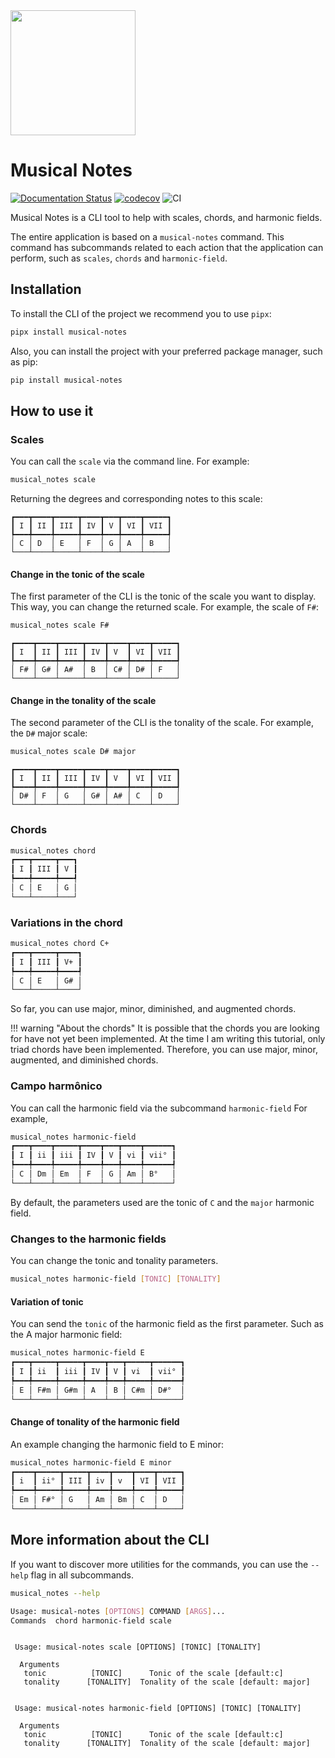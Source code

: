 <img src="https://musical-notes-docs.readthedocs.io/en/latest/assets/logo.png" width="200">

# Musical Notes
[![Documentation Status](https://readthedocs.org/projects/musical-notes-docs/badge/?version=latest)](https://musical-notes-docs.readthedocs.io/en/latest/?badge=latest)
[![codecov](https://codecov.io/gh/guidurbano/musical-notes/branch/main/graph/badge.svg?token=VC19SV2A1M)](https://codecov.io/gh/guidurbano/musical-notes)
![CI](https://github.com/guidurbano/musical-notes/actions/workflows/pipeline.yml/badge.svg)

Musical Notes is a CLI tool to help with scales, chords, and harmonic fields.

The entire application is based on a `musical-notes` command. This command
has subcommands related to each action that the application can perform,
such as `scales`, `chords` and `harmonic-field`.

## Installation

To install the CLI of the project we recommend you to use `pipx`:

```bash
pipx install musical-notes
```

Also, you can install the project with your preferred package manager,
such as pip:

```bash
pip install musical-notes
```

## How to use it

### Scales

You can call the `scale` via the command line. For example:

```bash
musical_notes scale
```

Returning the degrees and corresponding notes to this scale:

```
┏━━━┳━━━━┳━━━━━┳━━━━┳━━━┳━━━━┳━━━━━┓
┃ I ┃ II ┃ III ┃ IV ┃ V ┃ VI ┃ VII ┃
┡━━━╇━━━━╇━━━━━╇━━━━╇━━━╇━━━━╇━━━━━┩
│ C │ D  │ E   │ F  │ G │ A  │ B   │
└───┴────┴─────┴────┴───┴────┴─────┘
```

#### Change in the tonic of the scale

The first parameter of the CLI is the tonic of the scale you want to display.
This way, you can change the returned scale. For example, the scale of `F#`:

```bash
musical_notes scale F#
```

```
┏━━━━┳━━━━┳━━━━━┳━━━━┳━━━━┳━━━━┳━━━━━┓
┃ I  ┃ II ┃ III ┃ IV ┃ V  ┃ VI ┃ VII ┃
┡━━━━╇━━━━╇━━━━━╇━━━━╇━━━━╇━━━━╇━━━━━┩
│ F# │ G# │ A#  │ B  │ C# │ D# │ F   │
└────┴────┴─────┴────┴────┴────┴─────┘
```

#### Change in the tonality of the scale

The second parameter of the CLI is the tonality of the scale.
For example, the `D#` major scale:

```bash
musical_notes scale D# major
```

```
┏━━━━┳━━━━┳━━━━━┳━━━━┳━━━━┳━━━━┳━━━━━┓
┃ I  ┃ II ┃ III ┃ IV ┃ V  ┃ VI ┃ VII ┃
┡━━━━╇━━━━╇━━━━━╇━━━━╇━━━━╇━━━━╇━━━━━┩
│ D# │ F  │ G   │ G# │ A# │ C  │ D   │
└────┴────┴─────┴────┴────┴────┴─────┘
```

### Chords

```bash
musical_notes chord
┏━━━┳━━━━━┳━━━┓
┃ I ┃ III ┃ V ┃
┡━━━╇━━━━━╇━━━┩
│ C │ E   │ G │
└───┴─────┴───┘
```

### Variations in the chord

```bash
musical_notes chord C+
┏━━━┳━━━━━┳━━━━┓
┃ I ┃ III ┃ V+ ┃
┡━━━╇━━━━━╇━━━━┩
│ C │ E   │ G# │
└───┴─────┴────┘
```

So far, you can use major, minor, diminished, and augmented chords.

!!! warning "About the chords"
	It is possible that the chords you are looking for have not yet been
   implemented. At the time I am writing this tutorial, only triad
   chords have been implemented. Therefore, you can use major, minor,
   augmented, and diminished chords.

### Campo harmônico

You can call the harmonic field via the subcommand `harmonic-field`
For example,

```bash
musical_notes harmonic-field
┏━━━┳━━━━┳━━━━━┳━━━━┳━━━┳━━━━┳━━━━━━┓
┃ I ┃ ii ┃ iii ┃ IV ┃ V ┃ vi ┃ vii° ┃
┡━━━╇━━━━╇━━━━━╇━━━━╇━━━╇━━━━╇━━━━━━┩
│ C │ Dm │ Em  │ F  │ G │ Am │ B°   │
└───┴────┴─────┴────┴───┴────┴──────┘
```

By default, the parameters used are the tonic of `C` and the `major` harmonic field.

### Changes to the harmonic fields

You can change the tonic and tonality parameters.

```bash
musical_notes harmonic-field [TONIC] [TONALITY]
```

#### Variation of tonic

You can send the `tonic` of the harmonic field as the first parameter. Such as the A major harmonic field:

```bash
musical_notes harmonic-field E
┏━━━┳━━━━━┳━━━━━┳━━━━┳━━━┳━━━━━┳━━━━━━┓
┃ I ┃ ii  ┃ iii ┃ IV ┃ V ┃ vi  ┃ vii° ┃
┡━━━╇━━━━━╇━━━━━╇━━━━╇━━━╇━━━━━╇━━━━━━┩
│ E │ F#m │ G#m │ A  │ B │ C#m │ D#°  │
└───┴─────┴─────┴────┴───┴─────┴──────┘
```

#### Change of tonality of the harmonic field

An example changing the harmonic field to E minor:

```bash
musical_notes harmonic-field E minor
┏━━━━┳━━━━━┳━━━━━┳━━━━┳━━━━┳━━━━┳━━━━━┓
┃ i  ┃ ii° ┃ III ┃ iv ┃ v  ┃ VI ┃ VII ┃
┡━━━━╇━━━━━╇━━━━━╇━━━━╇━━━━╇━━━━╇━━━━━┩
│ Em │ F#° │ G   │ Am │ Bm │ C  │ D   │
└────┴─────┴─────┴────┴────┴────┴─────┘
```

## More information about the CLI

If you want to discover more utilities for the commands, you can use the `--help` flag in all subcommands.

```bash
musical_notes --help

Usage: musical-notes [OPTIONS] COMMAND [ARGS]...
Commands  chord harmonic-field scale
```


```

 Usage: musical-notes scale [OPTIONS] [TONIC] [TONALITY]

  Arguments
   tonic          [TONIC]      Tonic of the scale [default:c]
   tonality      [TONALITY]  Tonality of the scale [default: major]
```

```

 Usage: musical-notes harmonic-field [OPTIONS] [TONIC] [TONALITY]

  Arguments
   tonic          [TONIC]      Tonic of the scale [default:c]
   tonality      [TONALITY]  Tonality of the scale [default: major]
```
